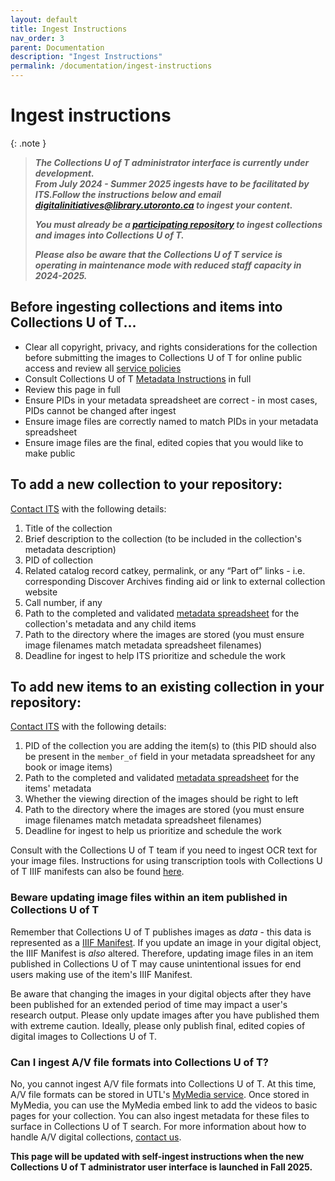 ```yaml
---
layout: default
title: Ingest Instructions
nav_order: 3
parent: Documentation
description: "Ingest Instructions"
permalink: /documentation/ingest-instructions
---
```


# Ingest instructions

{: .note }
> ***<p>The Collections U of T administrator interface is currently under development.<br />From July 2024 - Summer 2025 ingests have to be facilitated by ITS.Follow the instructions below and email [digitalinitiatives@library.utoronto.ca](mailto:digitalinitiatives@library.utoronto.ca) to ingest your content.</p><p>You must already be a [participating repository](https://utlib.github.io/collections-uoft/documentation/adding-new-collections) to ingest collections and images into Collections U of T.</p><p>Please also be aware that the Collections U of T service is operating in maintenance mode with reduced staff capacity in 2024-2025.</p>***


## Before ingesting collections and items into Collections U of T...

* Clear all copyright, privacy, and rights considerations for the collection before submitting the images to Collections U of T for online public access and review all [service policies](https://utlib.github.io/collections-uoft/#collections-u-of-t-policies)
* Consult Collections U of T [Metadata Instructions](https://utlib.github.io/collections-uoft/documentation/metadata) in full
* Review this page in full
* Ensure PIDs in your metadata spreadsheet are correct - in most cases, PIDs cannot be changed after ingest
* Ensure image files are correctly named to match PIDs in your metadata spreadsheet
* Ensure image files are the final, edited copies that you would like to make public

## To add a new collection to your repository:

[Contact ITS](mailto:digitalinitiatives@library.utoronto.ca) with the following details:

1. Title of the collection
2. Brief description to the collection (to be included in the collection's metadata description)
3. PID of collection
4. Related catalog record catkey, permalink, or any “Part of” links - i.e. corresponding Discover Archives finding aid or link to external collection website
5. Call number, if any
6. Path to the completed and validated [metadata spreadsheet](https://utlib.github.io/collections-uoft/documentation/metadata) for the collection's metadata and any child items
7. Path to the directory where the images are stored (you must ensure image filenames match metadata spreadsheet filenames)
8. Deadline for ingest to help ITS prioritize and schedule the work

## To add new items to an existing collection in your repository:

[Contact ITS](mailto:digitalinitiatives@library.utoronto.ca) with the following details:

1. PID of the collection you are adding  the item(s) to (this PID should also be present in the `member_of` field in your metadata spreadsheet for any book or image items)
2. Path to the completed and validated [metadata spreadsheet](https://utlib.github.io/collections-uoft/documentation/metadata) for the items' metadata
3. Whether the viewing direction of the images should be right to left
4. Path to the directory where the images are stored (you must ensure image filenames match metadata spreadsheet filenames)
5. Deadline for ingest to help us prioritize and schedule the work

Consult with the Collections U of T team if you need to ingest OCR text for your image files. Instructions for using transcription tools with Collections U of T IIIF manifests can also be found [here](https://utlib.github.io/collections-uoft/documentation/transcriptions-with-iiif).

### Beware updating image files within an item published in Collections U of T

Remember that Collections U of T publishes images as _data_ - this data is represented as a [IIIF Manifest](https://iiif.io/guides/using_iiif_resources/). If you update an image in your digital object, the IIIF Manifest is *also* altered. Therefore, updating image files in an item published in Collections U of T may cause unintentional issues for end users making use of the item's IIIF Manifest. 

Be aware that changing the images in your digital objects after they have been published for an extended period of time may impact a user's research output. Please only update images after you have published them with extreme caution. Ideally, please only publish final, edited copies of digital images to Collections U of T. 


### Can I ingest A/V file formats into Collections U of T?

No, you cannot ingest A/V file formats into Collections U of T. At this time, A/V file formats can be stored in UTL's [MyMedia service](https://mymedia.library.utoronto.ca/). Once stored in MyMedia, you can use the MyMedia embed link to add the videos to basic pages for your collection. You can also ingest metadata for these files to surface in Collections U of T search. For more information about how to handle A/V digital collections, [contact us](mailto:digitalinitiatives@library.utoronto.ca).

**This page will be updated with self-ingest instructions when the new Collections U of T administrator user interface is launched in Fall 2025.**
